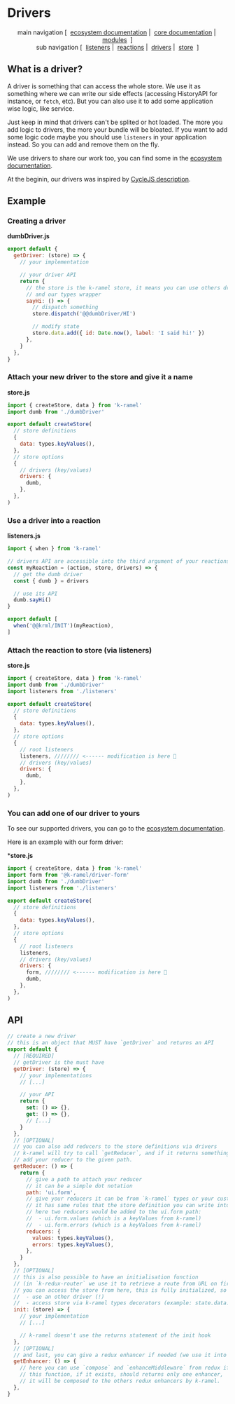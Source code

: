 # Drivers

<p align="center">
  main navigation
  [&nbsp;
    <a href="../../../README.md#how-to-use-k-ramel">ecosystem documentation</a>&nbsp;|&nbsp;
    <a href="../README.md#how-to-use-k-ramel">core documentation</a>&nbsp;|&nbsp;
    <a href="../../../README.md#modules">modules</a>
  &nbsp;]
  <br />
  sub navigation
  [&nbsp;
    <a href="./LISTENERS.md">listeners</a>&nbsp;|&nbsp;
    <a href="./REACTIONS.md">reactions</a>&nbsp;|&nbsp;
    <a href="./DRIVERS.md">drivers</a>&nbsp;|&nbsp;
    <a href="./STORE.md">store</a>
  &nbsp;]
</p>

## What is a driver?
A driver is something that can access the whole store. We use it as something where we can write our side effects (accessing HistoryAPI for instance, or `fetch`, etc). But you can also use it to add some application wise logic, like service.

Just keep in mind that drivers can't be splited or hot loaded. The more you add logic to drivers, the more your bundle will be bloated.
If you want to add some logic code maybe you should use `listeners` in your application instead. So you can add and remove them on the fly.

We use drivers to share our work too, you can find some in the [ecosystem documentation](../../../README.md#how-to-use-k-ramel).

At the beginin, our drivers was inspired by [CycleJS description](https://cycle.js.org/drivers.html).

## Example
### Creating a driver
**dumbDriver.js**
```js
export default {
  getDriver: (store) => {
    // your implementation

    // your driver API
    return {
      // the store is the k-ramel store, it means you can use others drivers (!), custom dispatch,
      // and our types wrapper
      sayHi: () => {
        // dispatch something
        store.dispatch('@@dumbDriver/HI')

        // modify state
        store.data.add({ id: Date.now(), label: 'I said hi!' })
      },
    }
  },
}
```

### Attach your new driver to the store and give it a name
**store.js**
```js
import { createStore, data } from 'k-ramel'
import dumb from './dumbDriver'

export default createStore(
  // store definitions
  {
    data: types.keyValues(),
  },
  // store options
  {
    // drivers (key/values)
    drivers: {
      dumb,
    },
  },
)
```

### Use a driver into a reaction
**listeners.js**
```js
import { when } from 'k-ramel'

// drivers API are accessible into the third argument of your reactions
const myReaction = (action, store, drivers) => {
  // get the dumb driver
  const { dumb } = drivers

  // use its API
  dumb.sayHi()
}

export default [
  when('@@krml/INIT')(myReaction),
]
```

### Attach the reaction to store (via listeners)
**store.js**
```js
import { createStore, data } from 'k-ramel'
import dumb from './dumbDriver'
import listeners from './listeners'

export default createStore(
  // store definitions
  {
    data: types.keyValues(),
  },
  // store options
  {
    // root listeners
    listeners, //////// <------ modification is here 👋
    // drivers (key/values)
    drivers: {
      dumb,
    },
  },
)
```

### You can add one of our driver to yours
To see our supported drivers, you can go to the [ecosystem documentation](../../../README.md#how-to-use-k-ramel).

Here is an example with our form driver:

***store.js**
```js
import { createStore, data } from 'k-ramel'
import form from '@k-ramel/driver-form'
import dumb from './dumbDriver'
import listeners from './listeners'

export default createStore(
  // store definitions
  {
    data: types.keyValues(),
  },
  // store options
  {
    // root listeners
    listeners,
    // drivers (key/values)
    drivers: {
      form, //////// <------ modification is here 👋
      dumb,
    },
  },
)
```

## API
```js
// create a new driver
// this is an object that MUST have `getDriver` and returns an API
export default {
  // [REQUIRED]
  // getDriver is the must have
  getDriver: (store) => {
    // your implementations
    // [...]

    // your API
    return {
      set: () => {},
      get: () => {},
      // [...]
    }
  },
  // [OPTIONAL]
  // you can also add reducers to the store definitions via drivers
  // k-ramel will try to call `getReducer`, and if it returns something try to
  // add your reducer to the given path.
  getReducer: () => {
    return {
      // give a path to attach your reducer
      // it can be a simple dot notation
      path: 'ui.form',
      // give your reducers it can be from `k-ramel` types or your custom ones.
      // it has same rules that the store definition you can write into `createStore`
      // here two reducers would be added to the ui.form path:
      //  - ui.form.values (which is a keyValues from k-ramel)
      //  - ui.form.errors (which is a keyValues from k-ramel)
      reducers: {
        values: types.keyValues(),
        errors: types.keyValues(),
      },
    }
  },
  // [OPTIONAL]
  // this is also possible to have an initialisation function
  // (in `k-redux-router` we use it to retrieve a route from URL on first load for example)
  // you can access the store from here, this is fully initialized, so you can:
  //  - use an other driver (!)
  //  - access store via k-ramel types decorators (example: state.data.get() / state.data.add({}))
  init: (store) => {
    // your implementation
    // [...]

    // k-ramel doesn't use the returns statement of the init hook
  },
  // [OPTIONAL]
  // and last, you can give a redux enhancer if needed (we use it into `k-redux-router` since we need a middleware)
  getEnhancer: () => {
    // here you can use `compose` and `enhanceMiddleware` from redux if needed
    // this function, if it exists, should returns only one enhancer,
    // it will be composed to the others redux enhancers by k-ramel.
  },
}
```
